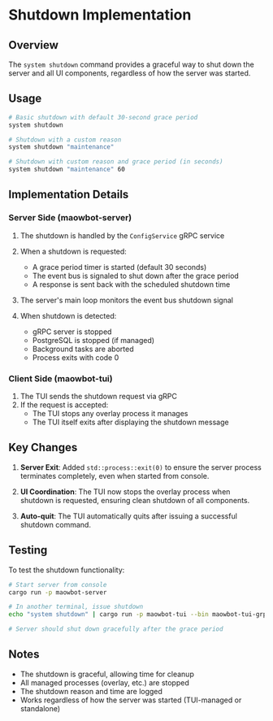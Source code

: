# Shutdown Implementation

## Overview

The `system shutdown` command provides a graceful way to shut down the server and all UI components, regardless of how the server was started.

## Usage

```bash
# Basic shutdown with default 30-second grace period
system shutdown

# Shutdown with a custom reason
system shutdown "maintenance"

# Shutdown with custom reason and grace period (in seconds)
system shutdown "maintenance" 60
```

## Implementation Details

### Server Side (maowbot-server)

1. The shutdown is handled by the `ConfigService` gRPC service
2. When a shutdown is requested:
   - A grace period timer is started (default 30 seconds)
   - The event bus is signaled to shut down after the grace period
   - A response is sent back with the scheduled shutdown time

3. The server's main loop monitors the event bus shutdown signal
4. When shutdown is detected:
   - gRPC server is stopped
   - PostgreSQL is stopped (if managed)
   - Background tasks are aborted
   - Process exits with code 0

### Client Side (maowbot-tui)

1. The TUI sends the shutdown request via gRPC
2. If the request is accepted:
   - The TUI stops any overlay process it manages
   - The TUI itself exits after displaying the shutdown message

## Key Changes

1. **Server Exit**: Added `std::process::exit(0)` to ensure the server process terminates completely, even when started from console.

2. **UI Coordination**: The TUI now stops the overlay process when shutdown is requested, ensuring clean shutdown of all components.

3. **Auto-quit**: The TUI automatically quits after issuing a successful shutdown command.

## Testing

To test the shutdown functionality:

```bash
# Start server from console
cargo run -p maowbot-server

# In another terminal, issue shutdown
echo "system shutdown" | cargo run -p maowbot-tui --bin maowbot-tui-grpc

# Server should shut down gracefully after the grace period
```

## Notes

- The shutdown is graceful, allowing time for cleanup
- All managed processes (overlay, etc.) are stopped
- The shutdown reason and time are logged
- Works regardless of how the server was started (TUI-managed or standalone)